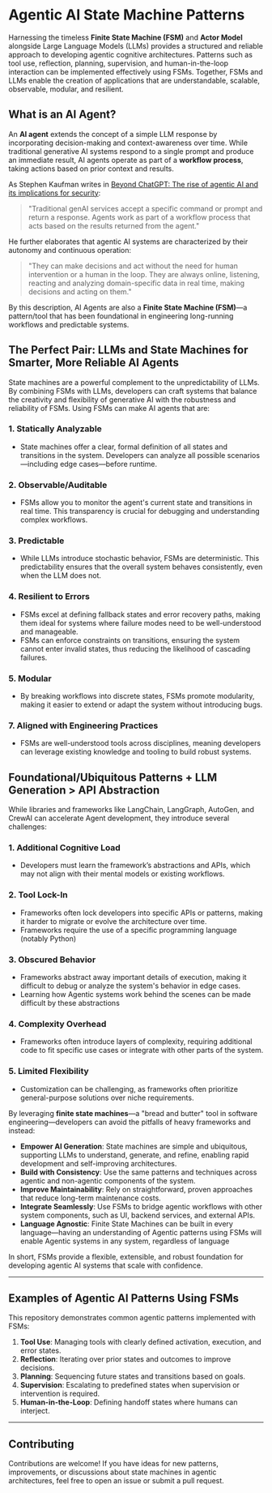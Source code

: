 
# Agentic AI State Machine Patterns

Harnessing the timeless **Finite State Machine (FSM)** and **Actor Model** alongside Large Language Models (LLMs) provides a structured and reliable approach to developing agentic cognitive architectures. Patterns such as tool use, reflection, planning, supervision, and human-in-the-loop interaction can be implemented effectively using FSMs. Together, FSMs and LLMs enable the creation of applications that are understandable, scalable, observable, modular, and resilient.

## What is an AI Agent?

An **AI agent** extends the concept of a simple LLM response by incorporating decision-making and context-awareness over time. While traditional generative AI systems respond to a single prompt and produce an immediate result, AI agents operate as part of a **workflow process**, taking actions based on prior context and results. 

As Stephen Kaufman writes in [Beyond ChatGPT: The rise of agentic AI and its implications for security](https://www.csoonline.com/article/3574697/beyond-chatgpt-the-rise-of-agentic-ai-and-its-implications-for-security.html): 
> "Traditional genAI services accept a specific command or prompt and return a response. Agents work as part of a workflow process that acts based on the results returned from the agent."  

He further elaborates that agentic AI systems are characterized by their autonomy and continuous operation:

> "They can make decisions and act without the need for human intervention or a human in the loop. They are always online, listening, reacting and analyzing domain-specific data in real time, making decisions and acting on them."  

By this description, AI Agents are also a **Finite State Machine (FSM)**—a pattern/tool that has been foundational in engineering long-running workflows and predictable systems.

## The Perfect Pair: LLMs and State Machines for Smarter, More Reliable AI Agents

State machines are a powerful complement to the unpredictability of LLMs. By combining FSMs with LLMs, developers can craft systems that balance the creativity and flexibility of generative AI with the robustness and reliability of FSMs. Using FSMs can make AI agents that are:

### 1. **Statically Analyzable**
   - State machines offer a clear, formal definition of all states and transitions in the system. Developers can analyze all possible scenarios—including edge cases—before runtime.

### 2. **Observable/Auditable**
   - FSMs allow you to monitor the agent's current state and transitions in real time. This transparency is crucial for debugging and understanding complex workflows.

### 3. **Predictable**
   - While LLMs introduce stochastic behavior, FSMs are deterministic. This predictability ensures that the overall system behaves consistently, even when the LLM does not.

### 4. **Resilient to Errors**
   - FSMs excel at defining fallback states and error recovery paths, making them ideal for systems where failure modes need to be well-understood and manageable.
   - FSMs can enforce constraints on transitions, ensuring the system cannot enter invalid states, thus reducing the likelihood of cascading failures.

### 5. **Modular**
   - By breaking workflows into discrete states, FSMs promote modularity, making it easier to extend or adapt the system without introducing bugs.

### 7. **Aligned with Engineering Practices**
   - FSMs are well-understood tools across disciplines, meaning developers can leverage existing knowledge and tooling to build robust systems.

## Foundational/Ubiquitous Patterns + LLM Generation > API Abstraction

While libraries and frameworks like LangChain, LangGraph, AutoGen, and CrewAI can accelerate Agent development, they introduce several challenges:

### 1. **Additional Cognitive Load**
   - Developers must learn the framework’s abstractions and APIs, which may not align with their mental models or existing workflows.

### 2. **Tool Lock-In**
   - Frameworks often lock developers into specific APIs or patterns, making it harder to migrate or evolve the architecture over time.
   - Frameworks require the use of a specific programming language (notably Python)

### 3. **Obscured Behavior**
   - Frameworks abstract away important details of execution, making it difficult to debug or analyze the system's behavior in edge cases.
   - Learning how Agentic systems work behind the scenes can be made difficult by these abstractions

### 4. **Complexity Overhead**
   - Frameworks often introduce layers of complexity, requiring additional code to fit specific use cases or integrate with other parts of the system.

### 5. **Limited Flexibility**
   - Customization can be challenging, as frameworks often prioritize general-purpose solutions over niche requirements.

By leveraging **finite state machines**—a "bread and butter" tool in software engineering—developers can avoid the pitfalls of heavy frameworks and instead:

- **Empower AI Generation**: State machines are simple and ubiquitous, supporting LLMs to understand, generate, and refine, enabling rapid development and self-improving architectures.
- **Build with Consistency**: Use the same patterns and techniques across agentic and non-agentic components of the system.
- **Improve Maintainability**: Rely on straightforward, proven approaches that reduce long-term maintenance costs.
- **Integrate Seamlessly**: Use FSMs to bridge agentic workflows with other system components, such as UI, backend services, and external APIs.
- **Language Agnostic**: Finite State Machines can be built in every language—having an understanding of Agentic patterns using FSMs will enable Agentic systems in any system, regardless of language

In short, FSMs provide a flexible, extensible, and robust foundation for developing agentic AI systems that scale with confidence.

---

## Examples of Agentic AI Patterns Using FSMs

This repository demonstrates common agentic patterns implemented with FSMs:

1. **Tool Use**: Managing tools with clearly defined activation, execution, and error states.
2. **Reflection**: Iterating over prior states and outcomes to improve decisions.
3. **Planning**: Sequencing future states and transitions based on goals.
4. **Supervision**: Escalating to predefined states when supervision or intervention is required.
5. **Human-in-the-Loop**: Defining handoff states where humans can interject.

---

## Contributing

Contributions are welcome! If you have ideas for new patterns, improvements, or discussions about state machines in agentic architectures, feel free to open an issue or submit a pull request.

